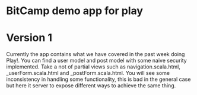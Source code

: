 BitCamp demo app for play
=================================

<h1> Version 1 </h1>

Currently the app contains what we have covered in the past week doing Play!.
You can find a user model and post model with some naive security implemented.
Take a not of partial views such as navigation.scala.html, _userForm.scala.html and _postForm.scala.html.
You will see some inconsistency in handling some functionality, this is bad in the general case but here it server
to expose different ways to achieve the same thing.
